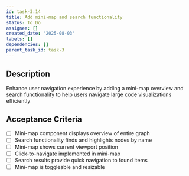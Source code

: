 ```yaml
---
id: task-3.14
title: Add mini-map and search functionality
status: To Do
assignee: []
created_date: '2025-08-03'
labels: []
dependencies: []
parent_task_id: task-3
---
```


## Description

Enhance user navigation experience by adding a mini-map overview and search functionality to help users navigate large code visualizations efficiently

## Acceptance Criteria

- [ ] Mini-map component displays overview of entire graph
- [ ] Search functionality finds and highlights nodes by name
- [ ] Mini-map shows current viewport position
- [ ] Click-to-navigate implemented in mini-map
- [ ] Search results provide quick navigation to found items
- [ ] Mini-map is toggleable and resizable
